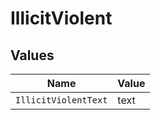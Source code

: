 # IllicitViolent


## Values

| Name                 | Value                |
| -------------------- | -------------------- |
| `IllicitViolentText` | text                 |